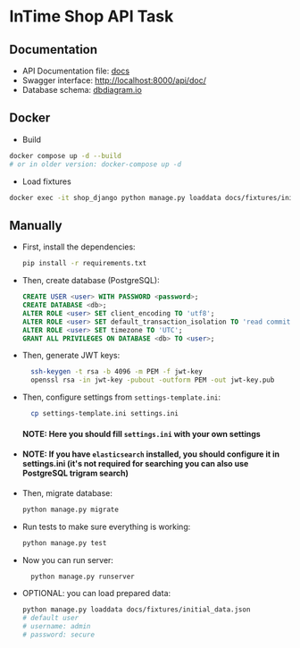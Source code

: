 # InTime Shop API Task

## Documentation
- API Documentation file: [docs](docs/api/api.json)
- Swagger interface: [http://localhost:8000/api/doc/](http://localhost:8000/api/doc/)
- Database schema: [dbdiagram.io](https://dbdiagram.io/d/5ff424bb80d742080a351386)
## Docker
- Build
```bash
docker compose up -d --build
# or in older version: docker-compose up -d
```
- Load fixtures
```bash
docker exec -it shop_django python manage.py loaddata docs/fixtures/initial_data.json
```
## Manually
- First, install the dependencies:
    ```bash
    pip install -r requirements.txt
    ```
- Then, create database (PostgreSQL):
    ```sql
    CREATE USER <user> WITH PASSWORD <password>;
    CREATE DATABASE <db>;
    ALTER ROLE <user> SET client_encoding TO 'utf8';
    ALTER ROLE <user> SET default_transaction_isolation TO 'read committed';
    ALTER ROLE <user> SET timezone TO 'UTC';
    GRANT ALL PRIVILEGES ON DATABASE <db> TO <user>;
    ```
- Then, generate JWT keys:
  ```bash
    ssh-keygen -t rsa -b 4096 -m PEM -f jwt-key
    openssl rsa -in jwt-key -pubout -outform PEM -out jwt-key.pub
  ```
- Then, configure settings from `settings-template.ini`:
  ```bash
    cp settings-template.ini settings.ini
  ```
  #### NOTE: Here you should fill `settings.ini` with your own settings
- #### NOTE: If you have `elasticsearch` installed, you should configure it in settings.ini (it's not required for searching you can also use PostgreSQL trigram search)
- Then, migrate database:
  ```bash
  python manage.py migrate
  ```
- Run tests to make sure everything is working:
  ```bash
  python manage.py test
  ```
- Now you can run server:
    ```bash
      python manage.py runserver
    ```
- OPTIONAL: you can load prepared data:
  ```bash
  python manage.py loaddata docs/fixtures/initial_data.json
  # default user
  # username: admin
  # password: secure
  ```